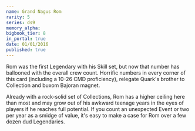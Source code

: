 ```yaml
---
name: Grand Nagus Rom
rarity: 5
series: ds9
memory_alpha:
bigbook_tier: 8
in_portal: true
date: 01/01/2016
published: true
---
```


Rom was the first Legendary with his Skill set, but now that number has ballooned with the overall crew count. Horrific numbers in every corner of this card (including a 10-26 CMD proficiency), relegate Quark's brother to Collection and buxom Bajoran magnet.

Already with a rock-solid set of Collections, Rom has a higher ceiling here than most and may grow out of his awkward teenage years in the eyes of players if he reaches full potential. If you count an unexpected Event or two per year as a smidge of value, it's easy to make a case for Rom over a few dozen dud Legendaries.
